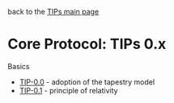 back to the [TIPs main page](..)

Core Protocol: TIPs 0.x
=====

Basics
- [TIP-0.0]() - adoption of the tapestry model
- [TIP-0.1]() - principle of relativity


